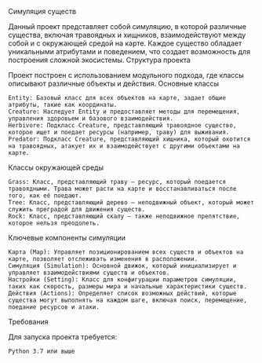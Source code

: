 Симуляция существ

Данный проект представляет собой симуляцию, в которой различные существа, включая травоядных и хищников, взаимодействуют между собой и с окружающей средой на карте. Каждое существо обладает уникальными атрибутами и поведением, что создает возможность для построения сложной экосистемы.
Структура проекта

Проект построен с использованием модульного подхода, где классы описывают различные объекты и действия.
Основные классы

    Entity: Базовый класс для всех объектов на карте, задает общие атрибуты, такие как координаты.
    Creature: Наследует Entity и предоставляет методы для перемещения, управления здоровьем и базового взаимодействия.
    Herbivore: Подкласс Creature, представляющий травоядное существо, которое ищет и поедает ресурсы (например, траву) для выживания.
    Predator: Подкласс Creature, представляющий хищника, который охотится на травоядных, атакует их и взаимодействует с другими объектами на карте.

Классы окружающей среды

    Grass: Класс, представляющий траву — ресурс, который поедается травоядными. Трава может расти на карте и восстанавливаться после того, как её поедают.
    Tree: Класс, представляющий дерево — неподвижный объект, который может служить преградой для движения существ.
    Rock: Класс, представляющий скалу — также неподвижное препятствие, которое нельзя преодолеть.

Ключевые компоненты симуляции

    Карта (Map): Управляет позиционированием всех существ и объектов на карте, позволяет отслеживать изменения в расположении.
    Симуляция (Simulation): Основной движок, который инициализирует и управляет взаимодействиями существ и объектов.
    Настройки (Setting): Класс для конфигурации параметров симуляции, таких как скорость, размеры мира и начальные характеристики существ.
    Действия (Actions): Определяет список возможных действий, которые существа могут выполнять на каждом шаге, включая поиск, перемещение, поедание ресурсов и атаки.

Требования

Для запуска проекта требуется:

    Python 3.7 или выше
